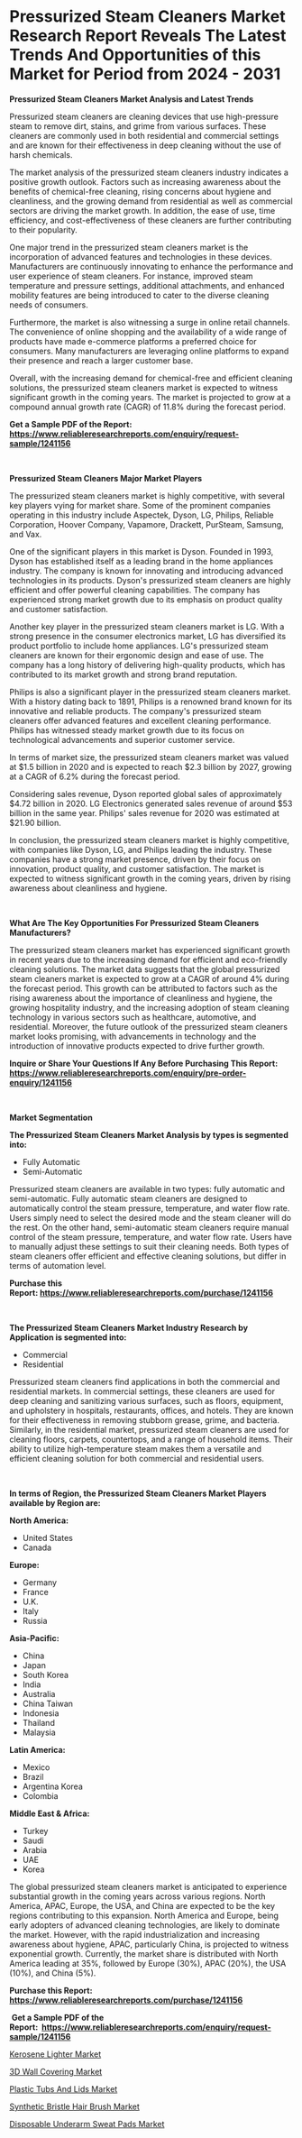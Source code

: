 <p><h1>Pressurized Steam Cleaners Market Research Report Reveals The Latest Trends And Opportunities of this Market for Period from 2024 - 2031</h1></p><p><strong>Pressurized Steam Cleaners Market Analysis and Latest Trends</strong></p>
<p><p>Pressurized steam cleaners are cleaning devices that use high-pressure steam to remove dirt, stains, and grime from various surfaces. These cleaners are commonly used in both residential and commercial settings and are known for their effectiveness in deep cleaning without the use of harsh chemicals.</p><p>The market analysis of the pressurized steam cleaners industry indicates a positive growth outlook. Factors such as increasing awareness about the benefits of chemical-free cleaning, rising concerns about hygiene and cleanliness, and the growing demand from residential as well as commercial sectors are driving the market growth. In addition, the ease of use, time efficiency, and cost-effectiveness of these cleaners are further contributing to their popularity.</p><p>One major trend in the pressurized steam cleaners market is the incorporation of advanced features and technologies in these devices. Manufacturers are continuously innovating to enhance the performance and user experience of steam cleaners. For instance, improved steam temperature and pressure settings, additional attachments, and enhanced mobility features are being introduced to cater to the diverse cleaning needs of consumers.</p><p>Furthermore, the market is also witnessing a surge in online retail channels. The convenience of online shopping and the availability of a wide range of products have made e-commerce platforms a preferred choice for consumers. Many manufacturers are leveraging online platforms to expand their presence and reach a larger customer base.</p><p>Overall, with the increasing demand for chemical-free and efficient cleaning solutions, the pressurized steam cleaners market is expected to witness significant growth in the coming years. The market is projected to grow at a compound annual growth rate (CAGR) of 11.8% during the forecast period.</p></p>
<p><strong>Get a Sample PDF of the Report:&nbsp; <a href="https://www.reliableresearchreports.com/enquiry/request-sample/1241156">https://www.reliableresearchreports.com/enquiry/request-sample/1241156</a></strong></p>
<p>&nbsp;</p>
<p><strong>Pressurized Steam Cleaners Major Market Players</strong></p>
<p><p>The pressurized steam cleaners market is highly competitive, with several key players vying for market share. Some of the prominent companies operating in this industry include Aspectek, Dyson, LG, Philips, Reliable Corporation, Hoover Company, Vapamore, Drackett, PurSteam, Samsung, and Vax.</p><p>One of the significant players in this market is Dyson. Founded in 1993, Dyson has established itself as a leading brand in the home appliances industry. The company is known for innovating and introducing advanced technologies in its products. Dyson's pressurized steam cleaners are highly efficient and offer powerful cleaning capabilities. The company has experienced strong market growth due to its emphasis on product quality and customer satisfaction.</p><p>Another key player in the pressurized steam cleaners market is LG. With a strong presence in the consumer electronics market, LG has diversified its product portfolio to include home appliances. LG's pressurized steam cleaners are known for their ergonomic design and ease of use. The company has a long history of delivering high-quality products, which has contributed to its market growth and strong brand reputation.</p><p>Philips is also a significant player in the pressurized steam cleaners market. With a history dating back to 1891, Philips is a renowned brand known for its innovative and reliable products. The company's pressurized steam cleaners offer advanced features and excellent cleaning performance. Philips has witnessed steady market growth due to its focus on technological advancements and superior customer service.</p><p>In terms of market size, the pressurized steam cleaners market was valued at $1.5 billion in 2020 and is expected to reach $2.3 billion by 2027, growing at a CAGR of 6.2% during the forecast period.</p><p>Considering sales revenue, Dyson reported global sales of approximately $4.72 billion in 2020. LG Electronics generated sales revenue of around $53 billion in the same year. Philips' sales revenue for 2020 was estimated at $21.90 billion.</p><p>In conclusion, the pressurized steam cleaners market is highly competitive, with companies like Dyson, LG, and Philips leading the industry. These companies have a strong market presence, driven by their focus on innovation, product quality, and customer satisfaction. The market is expected to witness significant growth in the coming years, driven by rising awareness about cleanliness and hygiene.</p></p>
<p>&nbsp;</p>
<p><strong>What Are The Key Opportunities For Pressurized Steam Cleaners Manufacturers?</strong></p>
<p><p>The pressurized steam cleaners market has experienced significant growth in recent years due to the increasing demand for efficient and eco-friendly cleaning solutions. The market data suggests that the global pressurized steam cleaners market is expected to grow at a CAGR of around 4% during the forecast period. This growth can be attributed to factors such as the rising awareness about the importance of cleanliness and hygiene, the growing hospitality industry, and the increasing adoption of steam cleaning technology in various sectors such as healthcare, automotive, and residential. Moreover, the future outlook of the pressurized steam cleaners market looks promising, with advancements in technology and the introduction of innovative products expected to drive further growth.</p></p>
<p><strong>Inquire or Share Your Questions If Any Before Purchasing This Report: <a href="https://www.reliableresearchreports.com/enquiry/pre-order-enquiry/1241156">https://www.reliableresearchreports.com/enquiry/pre-order-enquiry/1241156</a></strong></p>
<p>&nbsp;</p>
<p><strong>Market Segmentation</strong></p>
<p><strong>The Pressurized Steam Cleaners Market Analysis by types is segmented into:</strong></p>
<p><ul><li>Fully Automatic</li><li>Semi-Automatic</li></ul></p>
<p><p>Pressurized steam cleaners are available in two types: fully automatic and semi-automatic. Fully automatic steam cleaners are designed to automatically control the steam pressure, temperature, and water flow rate. Users simply need to select the desired mode and the steam cleaner will do the rest. On the other hand, semi-automatic steam cleaners require manual control of the steam pressure, temperature, and water flow rate. Users have to manually adjust these settings to suit their cleaning needs. Both types of steam cleaners offer efficient and effective cleaning solutions, but differ in terms of automation level.</p></p>
<p><strong>Purchase this Report:&nbsp;<a href="https://www.reliableresearchreports.com/purchase/1241156">https://www.reliableresearchreports.com/purchase/1241156</a></strong></p>
<p>&nbsp;</p>
<p><strong>The Pressurized Steam Cleaners Market Industry Research by Application is segmented into:</strong></p>
<p><ul><li>Commercial</li><li>Residential</li></ul></p>
<p><p>Pressurized steam cleaners find applications in both the commercial and residential markets. In commercial settings, these cleaners are used for deep cleaning and sanitizing various surfaces, such as floors, equipment, and upholstery in hospitals, restaurants, offices, and hotels. They are known for their effectiveness in removing stubborn grease, grime, and bacteria. Similarly, in the residential market, pressurized steam cleaners are used for cleaning floors, carpets, countertops, and a range of household items. Their ability to utilize high-temperature steam makes them a versatile and efficient cleaning solution for both commercial and residential users.</p></p>
<p>&nbsp;</p>
<p><strong>In terms of Region, the Pressurized Steam Cleaners Market Players available by Region are:</strong></p>
<p>
    <p> <strong> North America: </strong>
        <ul>
            <li>United States</li>
            <li>Canada</li>
        </ul>
        </p> 
    <p> <strong> Europe: </strong>
        <ul>
            <li>Germany</li>
            <li>France</li>
            <li>U.K.</li>
            <li>Italy</li>
            <li>Russia</li>
        </ul>
        </p> 
    <p> <strong> Asia-Pacific: </strong>
        <ul>
            <li>China</li>
            <li>Japan</li>
            <li>South Korea</li>
            <li>India</li>
            <li>Australia</li>
            <li>China Taiwan</li>
            <li>Indonesia</li>
            <li>Thailand</li>
            <li>Malaysia</li>
        </ul>
        </p> 
    <p> <strong> Latin America: </strong>
        <ul>
            <li>Mexico</li>
            <li>Brazil</li>
            <li>Argentina Korea</li>
            <li>Colombia</li>
        </ul>
        </p> 
    <p> <strong> Middle East & Africa: </strong>
        <ul>
            <li>Turkey</li>
            <li>Saudi</li>
            <li>Arabia</li>
            <li>UAE</li>
            <li>Korea</li>
        </ul>
    </p>
    </p>
<p><p>The global pressurized steam cleaners market is anticipated to experience substantial growth in the coming years across various regions. North America, APAC, Europe, the USA, and China are expected to be the key regions contributing to this expansion. North America and Europe, being early adopters of advanced cleaning technologies, are likely to dominate the market. However, with the rapid industrialization and increasing awareness about hygiene, APAC, particularly China, is projected to witness exponential growth. Currently, the market share is distributed with North America leading at 35%, followed by Europe (30%), APAC (20%), the USA (10%), and China (5%).</p></p>
<p><strong>Purchase this Report: <a href="https://www.reliableresearchreports.com/purchase/1241156">https://www.reliableresearchreports.com/purchase/1241156</a></strong></p>
<p>&nbsp;<strong>Get a Sample PDF of the Report:&nbsp;&nbsp;<a href="https://www.reliableresearchreports.com/enquiry/request-sample/1241156">https://www.reliableresearchreports.com/enquiry/request-sample/1241156</a></strong></p>
<p><strong></strong></p>
<p><p><a href="https://github.com/johnbach50/Market-Research-Report-List-1/blob/main/kerosene-lighter-market.md">Kerosene Lighter Market</a></p><p><a href="https://github.com/bobicer/Market-Research-Report-List-1/blob/main/3d-wall-covering-market.md">3D Wall Covering Market</a></p><p><a href="https://github.com/jhcraigie/Market-Research-Report-List-1/blob/main/plastic-tubs-and-lids-market.md">Plastic Tubs And Lids Market</a></p><p><a href="https://github.com/beatblasta/Market-Research-Report-List-1/blob/main/synthetic-bristle-hair-brush-market.md">Synthetic Bristle Hair Brush Market</a></p><p><a href="https://github.com/jsmusil/Market-Research-Report-List-1/blob/main/disposable-underarm-sweat-pads-market.md">Disposable Underarm Sweat Pads Market</a></p></p>